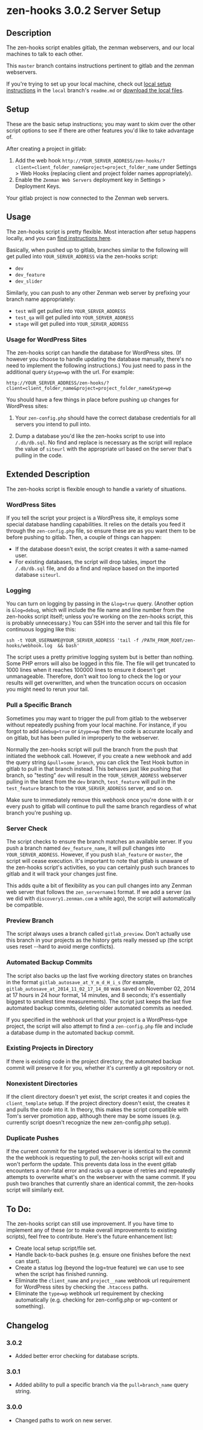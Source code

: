# zen-hooks 3.0.2 Server Setup

## Description
The zen-hooks script enables gitlab, the zenman webservers, and our local machines to talk to each other.

This ``master`` branch contains instructions pertinent to gitlab and the zenman webservers.

If you're trying to set up your local machine, check out [local setup instructions](https://github.com/tcmulder/zen-hooks/tree/local) in the ``local`` branch's ``readme.md`` or [download the local files](http://git.zenman.com/tcmulder/zenpository/repository/archive?ref=local).

## Setup
These are the basic setup instructions; you may want to skim over the other script options to see if there are other features you'd like to take advantage of.

After creating a project in gitlab:

1. Add the web hook ``http://YOUR_SERVER_ADDRESS/zen-hooks/?client=client_folder_name&project=project_folder_name`` under Settings > Web Hooks (replacing client and project folder names appropriately).
2. Enable the ``Zenman Web Servers`` deployment key in Settings > Deployment Keys.

Your gitlab project is now connected to the Zenman web servers.

## Usage
The zen-hooks script is pretty flexible. Most interaction after setup happens locally, and you can [find instructions here](https://github.com/tcmulder/zen-hooks/tree/local).

Basically, when pushed up to gitlab, branches similar to the following will get pulled into ``YOUR_SERVER_ADDRESS`` via the zen-hooks script:

- ``dev``
- ``dev_feature``
- ``dev_slider``

Similarly, you can push to any other Zenman web server by prefixing your branch name appropriately:

- ``test`` will get pulled into ``YOUR_SERVER_ADDRESS``
- ``test_qa`` will get pulled into ``YOUR_SERVER_ADDRESS``
- ``stage`` will get pulled into ``YOUR_SERVER_ADDRESS``

### Usage for WordPress Sites
The zen-hooks script can handle the database for WordPress sites. (If however you choose to handle updating the database manually, there's no need to implement the following instructions.) You just need to pass in the additional query ``&type=wp`` with the url. For example:

``http://YOUR_SERVER_ADDRESS/zen-hooks/?client=client_folder_name&project=project_folder_name&type=wp``

You should have a few things in place before pushing up changes for WordPress sites:

1. Your ``zen-config.php`` should have the correct database credentials for all servers you intend to pull into.

2. Dump a database you'd like the zen-hooks script to use into ``/.db/db.sql``. No find and replace is necessary as the script will replace the value of ``siteurl`` with the appropriate url based on the server that's pulling in the code.

## Extended Description
The zen-hooks script is flexible enough to handle a variety of situations.

### WordPress Sites
If you tell the script your project is a WordPress site, it employs some special database handling capabilities. It relies on the details you feed it through the ``zen-config.php`` file, so ensure these are as you want them to be before pushing to gitlab. Then, a couple of things can happen:

- If the database doesn't exist, the script creates it with a same-named user.
- For existing databases, the script will drop tables, import the ``/.db/db.sql`` file, and do a find and replace based on the imported database ``siteurl``.

### Logging
You can turn on logging by passing in the ``&log=true`` query. (Another option is ``&log=debug``, which will include the file name and line number from the zen-hooks script itself; unless you're working on the zen-hooks script, this is probably unnecessary.) You can SSH into the server and tail this file for continuous logging like this:

``ssh -t YOUR_USERNAME@YOUR_SERVER_ADDRESS 'tail -f /PATH_FROM_ROOT/zen-hooks/webhook.log  && bash'``

The script uses a pretty primitive logging system but is better than nothing. Some PHP errors will also be logged in this file. The file will get truncated to 1000 lines when it reaches 100000 lines to ensure it doesn't get unmanageable. Therefore, don't wait too long to check the log or your results will get overwritten, and when the truncation occurs on occasion you might need to rerun your tail.

### Pull a Specific Branch
Sometimes you may want to trigger the pull from gitlab to the webserver without repeatedly pushing from your local machine. For instance, if you forgot to add ``&debug=true`` or ``&type=wp`` then the code is accurate locally and on gitlab, but has been pulled in improperly to the webserver.

Normally the zen-hooks script will pull the branch from the push that initiated the webhook call. However, if you create a new webhook and add the query string ``&pull=some_branch``, you can click the Test Hook button in gitlab to pull in that branch instead. This behaves just like pushing that branch, so "testing" ``dev`` will result in the ``YOUR_SERVER_ADDRESS`` webserver pulling in the latest from the ``dev`` branch, ``test_feature`` will pull in the ``test_feature`` branch to the ``YOUR_SERVER_ADDRESS`` server, and so on.

Make sure to immediately remove this webhook once you're done with it or every push to gitlab will continue to pull the same branch regardless of what branch you're pushing up.

### Server Check
The script checks to ensure the branch matches an available server. If you push a branch named ``dev_feature_name``, it will pull changes into ``YOUR_SERVER_ADDRESS``. However, if you push ``blah_feature`` or ``master``, the script will cease execution. It's important to note that gitlab is unaware of the zen-hooks script's activities, so you can certainly push such brances to gitlab and it will track your changes just fine.

This adds quite a bit of flexibility as you can pull changes into any Zenman web server that follows the ``zen_servername1`` format. If we add a server (as we did with ``discovery1.zenman.com`` a while ago), the script will automatically be compatible.

### Preview Branch
The script always uses a branch called ``gitlab_preview``. Don't actually use this branch in your projects as the history gets really messed up (the script uses reset --hard to avoid merge conflicts).

### Automated Backup Commits
The script also backs up the last five working directory states on branches in the format ``gitlab_autosave_at_Y_m_d_H_i_s`` (for example, ``gitlab_autosave_at_2014_11_02_17_14_08`` was saved on November 02, 2014 at 17 hours in 24 hour format, 14 minutes, and 8 seconds; it's essentially biggest to smallest time measurements). The script just keeps the last five automated backup commits, deleting older automated commits as needed.

If you specified in the webhook url that your project is a WordPress-type project, the script will also attempt to find a ``zen-config.php`` file and include a database dump in the automated backup commit.

### Existing Projects in Directory
If there is existing code in the project directory, the automated backup commit will preserve it for you, whether it's currently a git repository or not.

### Nonexistent Directories
If the client directory doesn't yet exist, the script creates it and copies the ``client_template`` setup. If the project directory doesn't exist, the creates it and pulls the code into it. In theory, this makes the script compatible with Tom's server promotion app, although there may be some issues (e.g. currently script doesn't recognize the new zen-config.php setup).

### Duplicate Pushes
If the current commit for the targeted webserver is identical to the commit the the webhook is requesting to pull, the zen-hooks script will exit and won't perform the update. This prevents data loss in the event gitlab encounters a non-fatal error and racks up a queue of retries and repeatedly attempts to overwrite what's on the webserver with the same commit. If you push two branches that currently share an identical commit, the zen-hooks script will similarly exit.

## To Do:
The zen-hooks script can still use improvement. If you have time to implement any of these (or to make overall improvements to existing scripts), feel free to contribute. Here's the future enhancement list:

- Create local setup script/file set.
- Handle back-to-back pushes (e.g. ensure one finishes before the next can start).
- Create a status log (beyond the log=true feature) we can use to see when the script has finished running.
- Eliminate the ``client_name`` and ``project__name`` webhook url requirement for WordPress sites by checking the ``.htaccess`` paths.
- Eliminate the ``type=wp`` webhook url requirement by checking automatically (e.g. checking for zen-config.php or wp-content or something).

## Changelog

### 3.0.2
- Added better error checking for database scripts.

### 3.0.1
- Added ability to pull a specific branch via the ``pull=branch_name`` query string.

### 3.0.0
- Changed paths to work on new server.
